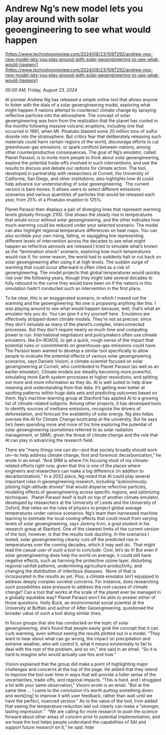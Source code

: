 # Andrew Ng’s new model lets you play around with solar geoengineering to see what would happen

[https://www.technologyreview.com/2024/08/23/1097292/andrew-ngs-new-model-lets-you-play-around-with-solar-geoengineering-to-see-what-would-happen/](https://www.technologyreview.com/2024/08/23/1097292/andrew-ngs-new-model-lets-you-play-around-with-solar-geoengineering-to-see-what-would-happen/)

*05:00 AM, Friday, August 23, 2024*

AI pioneer Andrew Ng has released a simple online tool that allows anyone to tinker with the dials of a solar geoengineering model, exploring what might happen if nations attempt to counteract climate change by spraying reflective particles into the atmosphere. The concept of solar geoengineering was born from the realization that the planet has cooled in the months following massive volcanic eruptions, including one that occurred in 1991, when Mt. Pinatubo blasted some 20 million tons of sulfur dioxide into the stratosphere. But critics fear that deliberately releasing such materials could harm certain regions of the world, discourage efforts to cut greenhouse-gas emissions, or spark conflicts between nations, among other counterproductive consequences.  The goal of Ng’s emulator, called Planet Parasol, is to invite more people to think about solar geoengineering, explore the potential trade-offs involved in such interventions, and use the results to discuss and debate our options for climate action. The tool, developed in partnership with researchers at Cornell, the University of California, San Diego, and other institutions, also highlights how AI could help advance our understanding of solar geoengineering.  The current version is bare-bones. It allows users to select different emissions scenarios and various quantities of particles that would be released each year, from 25% of a Pinatubo eruption to 125%.

Planet Parasol then displays a pair of diverging lines that represent warming levels globally through 2100. One shows the steady rise in temperatures that would occur without solar geoengineering, and the other indicates how much warming could be reduced under your selected scenario. The model can also highlight regional temperature differences on heat maps. You can also scribble your own rising, falling, or squiggling line representing different levels of intervention across the decades to see what might happen as reflective aerosols are released.I tried to simulate what’s known as the “termination shock” scenario, exploring how much temperatures would rise if, for some reason, the world had to suddenly halt or cut back on solar geoengineering after using it at high levels. The sudden surge of warming that could occur afterward is often cited as a risk of geoengineering. The model projects that global temperatures would quickly rise over the following years, though they might take several decades to fully rebound to the curve they would have been on if the nations in this simulation hadn’t conducted such an intervention in the first place.

To be clear, this is an exaggerated scenario, in which I maxed out the warming and the geoengineering. No one is proposing anything like this. I was playing around to see what would happen because, well, that’s what an emulator lets you do. You can give it a try yourself here.  Emulators are effectively stripped-down climate models. They’re not as precise, since they don’t simulate as many of the planet’s complex, interconnected processes. But they don’t require nearly as much time and computing power to run. International negotiators and policymakers often use climate emulators, like En-ROADS, to get a quick, rough sense of the impact that potential rules or commitments on greenhouse-gas emissions could have.   The Parasol team wanted to develop a similar tool specifically to allow people to evaluate the potential effects of various solar geoengineering scenarios, says Daniele Visioni, a climate scientist focused on solar geoengineering at Cornell, who contributed to Planet Parasol (as well as an earlier emulator). Climate models are steadily becoming more powerful, simulating more Earth system processes at higher resolutions, and spitting out more and more information as they do. AI is well suited to help draw meaning and understanding from that data. It’s getting ever better at spotting patterns within huge data sets and predicting outcomes based on them. Ng’s machine-learning group at Stanford has applied AI to a growing list of climate-related subjects. Among other projects, it has developed tools to identify sources of methane emissions, recognize the drivers of deforestation, and forecast the availability of solar energy. Ng also helps oversee the AI for Climate Change bootcamp at the university. But he says he’s been spending more and more of his time exploring the potential of solar geoengineering (sometimes referred to as solar radiation management, or SRM), given the threat of climate change and the role that AI can play in advancing the research field.

There are “many things one can do—and that society broadly should work on—to help address climate change, first and foremost decarbonization,” he wrote in an email. “And SRM is where I’m focusing most of my climate-related efforts right now, given that this is one of the places where engineers and researchers can make a big difference (in addition to decarbonization).” In a 2022 piece, Ng noted that AI could play several important roles in geoengineering research, including “autonomously piloting high-altitude drones” that would disperse reflective particles, modeling effects of geoengineering across specific regions, and optimizing techniques.  Planet Parasol itself is built on top of another climate emulator, developed by researchers at the University of Leeds and the University of Oxford, that relies on the rules of physics to project global average temperatures under various scenarios. Ng’s team then harnessed machine learning to estimate the local cooling effects that could result from varying levels of solar geoengineering, says Jeremy Irvin, a grad student in his research group at Stanford. One of the clearest limits of the current version of the tool, however, is that the results look dazzling. In the scenarios I tested, solar geoengineering cleanly cuts off the predicted rise in temperatures over the coming decades, which it may well do.  That might lead the casual user of such a tool to conclude: Cool, let’s do it! But even if solar geoengineering does help the world on average, it could still have negative effects, such as harming the protective ozone layer, disturbing regional rainfall patterns, undermining agriculture productivity, and changing the distribution of infectious diseases.  None of that is incorporated in the results as yet. Plus, a climate emulator isn’t equipped to address deeply complex societal concerns. For instance, does researching such possibilities ease pressure to address the root causes of climate change? Can a tool that works at the scale of the planet ever be managed in a globally equitable way? Planet Parasol won’t be able to answer either of those questions. Holly Buck, an environmental social scientist at the University at Buffalo and author of After Geoengineering, questioned the broader value of such a tool along similar lines.

In focus groups that she has conducted on the topic of solar geoengineering, she’s found that people easily grok the concept that it can curb warming, even without seeing the results plotted out in a model. “They want to hear about what can go wrong, the impact on precipitation and extreme weather, who will control it, what it means existentially to fail to deal with the root of the problem, and so on,” she said in an email. “So it is hard to imagine who would actually use this and how.”

Visioni explained that the group did make a point of highlighting major challenges and concerns at the top of the page. He added that they intend to improve the tool over time in ways that will provide a fuller sense of the uncertainties, trade-offs, and regional impacts. “This is hard, and I struggled a lot with your same observation,” Visioni wrote in an email. “But at the same time … I came to the conclusion it’s worth putting something down and work[ing] to improve it with user feedback, rather than wait until we have the perfect, nuanced version.” As to the value of the tool, Irvin added that seeing the temperature reduction laid out clearly can make a “stronger, lasting impression.”  “We are calling for more research to push the science forward about other areas of concern prior to potential implementation, and we hope the tool helps people understand the capabilities of SAI and support future research on it,” he said. hide

